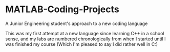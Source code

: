 # MATLAB-Coding-Projects
A Junior Engineering student's approach to a new coding language

This was my first attempt at a new language since learning C++ in a school sense, and my labs are numbered chronologically from when I started 
until I was finished my course (Which I'm pleased to say I did rather well in C:)
